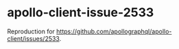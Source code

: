 # apollo-client-issue-2533
Reproduction for https://github.com/apollographql/apollo-client/issues/2533.
